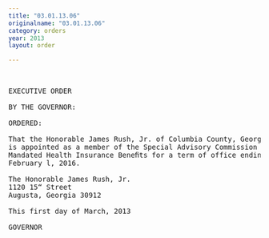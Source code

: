 ```yaml
---
title: "03.01.13.06"
originalname: "03.01.13.06"
category: orders
year: 2013
layout: order

---
```

<pre>
 

EXECUTIVE ORDER

BY THE GOVERNOR:

ORDERED:

That the Honorable James Rush, Jr. of Columbia County, Georgia,
is appointed as a member of the Special Advisory Commission on
Mandated Health Insurance Beneﬁts for a term of office ending
February l, 2016.

The Honorable James Rush, Jr.
1120 15“ Street
Augusta, Georgia 30912

This first day of March, 2013

GOVERNOR

</pre>
